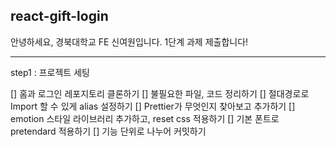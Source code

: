 ## react-gift-login

안녕하세요, 경북대학교 FE 신여원입니다.
1단계 과제 제출합니다!

---

step1 : 프로젝트 세팅

[] 홈과 로그인 레포지토리 클론하기
[] 불필요한 파일, 코드 정리하기
[] 절대경로로 Import 할 수 있게 alias 설정하기
[] Prettier가 무엇인지 찾아보고 추가하기
[] emotion 스타일 라이브러리 추가하고, reset css 적용하기
[] 기본 폰트로 pretendard 적용하기
[] 기능 단위로 나누어 커밋하기

